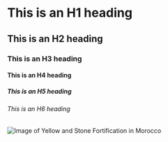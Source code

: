 # This is an H1 heading

## This is an H2 heading

### This is an H3 heading

#### This is an H4 heading

##### This is an H5 heading

###### This is an H6 heading
![Image of Yellow and Stone Fortification in Morocco](https://images.pexels.com/photos/20798930/pexels-photo-20798930/free-photo-of-yellow-and-stone-fortification-in-morocco.png)
